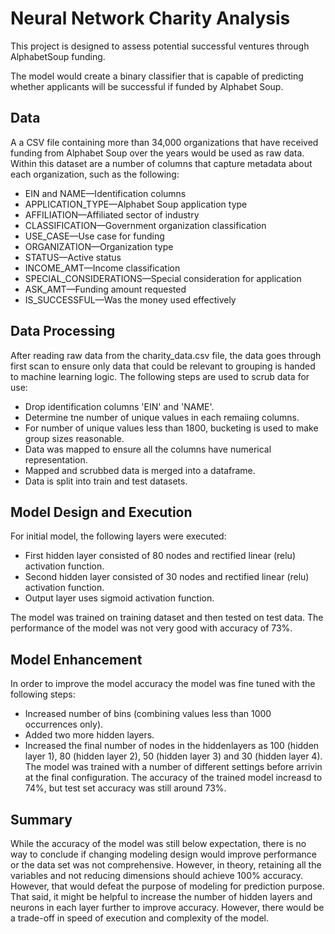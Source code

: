 # Neural Network Charity Analysis
This project is designed to assess potential successful ventures through AlphabetSoup funding. 

The model would create a binary classifier that is capable of predicting whether applicants will be successful if funded by Alphabet Soup.
## Data

A a CSV file containing more than 34,000 organizations that have received funding from Alphabet Soup over the years would be used as raw data.  Within this dataset are a number of columns that capture metadata about each organization, such as the following:

* EIN and NAME—Identification columns
* APPLICATION_TYPE—Alphabet Soup application type
* AFFILIATION—Affiliated sector of industry
* CLASSIFICATION—Government organization classification
* USE_CASE—Use case for funding
* ORGANIZATION—Organization type
* STATUS—Active status
* INCOME_AMT—Income classification
* SPECIAL_CONSIDERATIONS—Special consideration for application
* ASK_AMT—Funding amount requested
* IS_SUCCESSFUL—Was the money used effectively

## Data Processing
After reading raw data from the charity_data.csv file, the data goes through first scan to ensure only data that could be relevant to grouping is handed to machine learning logic. The following steps are used to scrub data for use:
* Drop identification columns 'EIN' and 'NAME'.
* Determine tne number of unique values in each remaiing columns.
* For number of unique values less than 1800, bucketing is used to make group sizes reasonable.
* Data was mapped to ensure all the columns have numerical representation.
* Mapped and scrubbed data is merged into a dataframe.
* Data is split into train and test datasets.

## Model Design and Execution
For initial model, the following layers were executed:
* First hidden layer consisted of 80 nodes and rectified linear (relu) activation function.
* Second hidden layer consisted of 30 nodes and rectified linear (relu) activation function.
* Output layer uses sigmoid activation function.

The model was trained on training dataset and then tested on test data. The performance of the model was not very good with accuracy of 73%.

## Model Enhancement
In order to improve the model accuracy the model was fine tuned with the following steps:
* Increased number of bins (combining values less than 1000 occurrences only).
* Added two more hidden layers.
* Increased the final number of nodes in the hiddenlayers as 100 (hidden layer 1), 80 (hidden layer 2), 50 (hidden layer 3) and 30 (hidden layer 4). The model was trained with a number of different settings before arrivin at the final configuration. The accuracy of the trained model increasd to 74%, but test set accuracy was still around 73%. 

## Summary
While the accuracy of the model was still below expectation, there is no way to conclude if changing modeling design would improve performance or the data set was not comprehensive. However, in theory, retaining all the variables and not reducing dimensions should achieve 100% accuracy. However, that would defeat the purpose of modeling for prediction purpose. 
That said, it might be helpful to increase the number of hidden layers and neurons in each layer further to improve accuracy. However, there would be a trade-off in speed of execution and complexity of the model.




